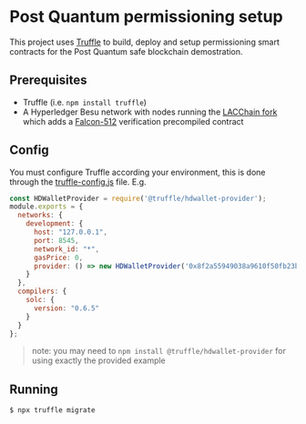 # Post Quantum permissioning setup

This project uses [Truffle](https://www.trufflesuite.com/) to build, deploy and setup permissioning smart contracts for the Post Quantum safe blockchain demostration.

## Prerequisites

  * Truffle (i.e. `npm install truffle`)
  * A Hyperledger Besu network with nodes running the [LACChain fork](https://github.com/lacchain/besu) which adds a [Falcon-512](https://falcon-sign.info/) verification precompiled contract

## Config
You must configure Truffle according your environment, this is done through the [truffle-config.js](https://www.trufflesuite.com/docs/truffle/reference/configuration) file. E.g.
```javascript
const HDWalletProvider = require('@truffle/hdwallet-provider');
module.exports = {
  networks: {
    development: {
      host: "127.0.0.1",
      port: 8545,
      network_id: "*",
      gasPrice: 0,
      provider: () => new HDWalletProvider('0x8f2a55949038a9610f50fb23b5883af3b4ecb3c3bb792cbcefbd1542c692be63', 'http://localhost:8545')
    }
  },
  compilers: {
    solc: {
      version: "0.6.5"
    }
  }
};
```
> note: you may need to `npm install @truffle/hdwallet-provider` for using exactly the provided example

## Running
```shell
$ npx truffle migrate
```
